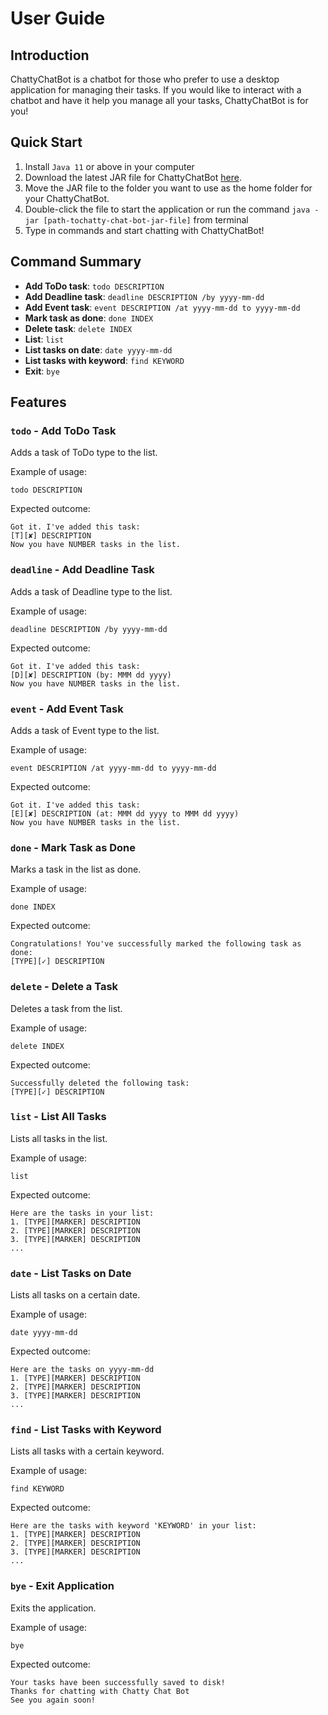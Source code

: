 # User Guide

## Introduction

ChattyChatBot is a chatbot for those who prefer to use a desktop application for managing their tasks. If you would like to interact with a chatbot and have it help you manage all your tasks, ChattyChatBot is for you!

## Quick Start

1. Install `Java 11` or above in your computer
2. Download the latest JAR file for ChattyChatBot [here](https://github.com/Zhilin-Huang/duke/releases).
3. Move the JAR file to the folder you want to use as the home folder for your ChattyChatBot.
4. Double-click the file to start the application or run the command `java -jar [path-tochatty-chat-bot-jar-file]` from terminal
5. Type in commands and start chatting with ChattyChatBot!

## Command Summary

- **Add ToDo task**: `todo DESCRIPTION`
- **Add Deadline task**: `deadline DESCRIPTION /by yyyy-mm-dd`
- **Add Event task**: `event DESCRIPTION /at yyyy-mm-dd to yyyy-mm-dd`
- **Mark task as done**: `done INDEX`
- **Delete task**: `delete INDEX`
- **List**: `list`
- **List tasks on date**: `date yyyy-mm-dd`
- **List tasks with keyword**: `find KEYWORD`
- **Exit**: `bye`

## Features

### `todo` - Add ToDo Task

Adds a task of ToDo type to the list.

Example of usage: 

`todo DESCRIPTION`

Expected outcome:

```
Got it. I've added this task:
[T][✘] DESCRIPTION
Now you have NUMBER tasks in the list.
```

### `deadline` - Add Deadline Task

Adds a task of Deadline type to the list.

Example of usage:

`deadline DESCRIPTION /by yyyy-mm-dd`

Expected outcome:

```
Got it. I've added this task:
[D][✘] DESCRIPTION (by: MMM dd yyyy)
Now you have NUMBER tasks in the list.
```

### `event` - Add Event Task

Adds a task of Event type to the list.

Example of usage:

`event DESCRIPTION /at yyyy-mm-dd to yyyy-mm-dd`

Expected outcome:

```
Got it. I've added this task:
[E][✘] DESCRIPTION (at: MMM dd yyyy to MMM dd yyyy)
Now you have NUMBER tasks in the list.
```

### `done` - Mark Task as Done

Marks a task in the list as done.

Example of usage:

`done INDEX`

Expected outcome:

```
Congratulations! You've successfully marked the following task as done:
[TYPE][✓] DESCRIPTION
```

### `delete` - Delete a Task

Deletes a task from the list.

Example of usage:

`delete INDEX`

Expected outcome:

```
Successfully deleted the following task:
[TYPE][✓] DESCRIPTION
```

### `list` - List All Tasks

Lists all tasks in the list.

Example of usage:

`list`

Expected outcome:

```
Here are the tasks in your list:
1. [TYPE][MARKER] DESCRIPTION
2. [TYPE][MARKER] DESCRIPTION
3. [TYPE][MARKER] DESCRIPTION
...
```

### `date` - List Tasks on Date

Lists all tasks on a certain date.

Example of usage:

`date yyyy-mm-dd`

Expected outcome:

```
Here are the tasks on yyyy-mm-dd
1. [TYPE][MARKER] DESCRIPTION
2. [TYPE][MARKER] DESCRIPTION
3. [TYPE][MARKER] DESCRIPTION
...
```

### `find` - List Tasks with Keyword

Lists all tasks with a certain keyword.

Example of usage:

`find KEYWORD`

Expected outcome:

```
Here are the tasks with keyword 'KEYWORD' in your list:
1. [TYPE][MARKER] DESCRIPTION
2. [TYPE][MARKER] DESCRIPTION
3. [TYPE][MARKER] DESCRIPTION
...
```

### `bye` - Exit Application

Exits the application.

Example of usage:

`bye`

Expected outcome:

```
Your tasks have been successfully saved to disk!
Thanks for chatting with Chatty Chat Bot
See you again soon!
```
